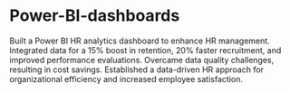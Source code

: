 # Power-BI-dashboards
Built a Power BI HR analytics dashboard to enhance HR management. Integrated data for a 15% boost in retention, 20% faster recruitment, and improved performance evaluations. Overcame data quality challenges, resulting in cost savings. Established a data-driven HR approach for organizational efficiency and increased employee satisfaction.
